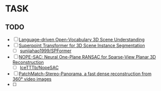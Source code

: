 # TASK

## TODO

- [ ] [Language-driven Open-Vocabulary 3D Scene Understanding](https://arxiv.org/pdf/2211.16312.pdf)
- [ ] [Superpoint Transformer for 3D Scene Instance Segmentation](https://arxiv.org/pdf/2211.15766.pdf)
  - [ ] [sunjiahao1999/SPFormer](https://github.com/sunjiahao1999/spformer)
- [ ] [NOPE-SAC: Neural One-Plane RANSAC for
Sparse-View Planar 3D Reconstruction](https://arxiv.org/pdf/2211.16799.pdf)
    - [ ] [IceTTTb/NopeSAC](https://github.com/icetttb/nopesac)
- [ ] [PatchMatch-Stereo-Panorama, a fast dense reconstruction from 360° video images](https://arxiv.org/pdf/2211.16266.pdf)
- [ ]  
